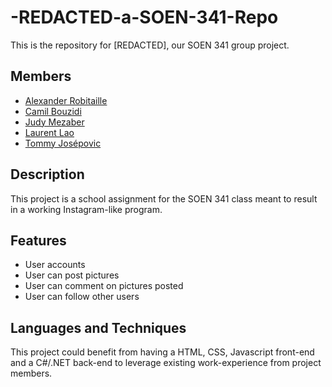 # -REDACTED-a-SOEN-341-Repo
This is the repository for [REDACTED], our SOEN 341 group project.

## Members
* [Alexander Robitaille](https://github.com/A-Robitaille)
* [Camil Bouzidi](https://github.com/CamilBouzidi)
* [Judy Mezaber](https://github.com/jmezaber)
* [Laurent Lao](https://github.com/laurentlaurent/)
* [Tommy Josépovic](https://github.com/tommy-josepovic)

## Description

This project is a school assignment for the SOEN 341 class meant to result in a working Instagram-like program.

## Features
* User accounts
* User can post pictures
* User can comment on pictures posted
* User can follow other users

## Languages and Techniques

This project could benefit from having a HTML, CSS, Javascript front-end and a C#/.NET back-end to leverage existing work-experience from project members.